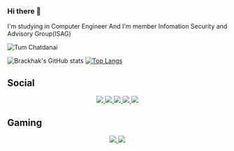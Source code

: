 ### Hi there 👋

I'm studying in Computer Engineer
And I'm member Infomation Security and Advisory Group(ISAG) 


![Tum Chatdanai](https://cdn.discordapp.com/attachments/876773640367136799/895594299750748170/banner-welcome.gif)



![Brackhak's GitHub stats](https://github-readme-stats.vercel.app/api?username=brackhak&show_icons=true&theme=dracula)
[![Top Langs](https://github-readme-stats.vercel.app/api/top-langs/?username=brackhak&layout=compact)](https://github.com/anuraghazra/github-readme-stats)

## Social
<p align="center">
<a href="https://web.facebook.com/Chatdabai/">
   <img src=https://img.shields.io/badge/Facebook-1877F2?style=for-the-badge&logo=facebook&logoColor=white>
</a>
<a href="https://www.instagram.com/tumchatda__/">
   <img src=https://img.shields.io/badge/Instagram-E4405F?style=for-the-badge&logo=instagram&logoColor=white>
</a>
<a href="https://twitter.com/Brackhak">
   <img src=https://img.shields.io/badge/Twitter-1DA1F2?style=for-the-badge&logo=twitter&logoColor=white>
</a>
<a href="https://www.youtube.com/user/tmgame007/videos">
   <img src=https://img.shields.io/badge/YouTube-FF0000?style=for-the-badge&logo=youtube&logoColor=white>
</a>
<a href="https://www.tiktok.com/@chattotum">
   <img src=https://img.shields.io/badge/TikTok-000000?style=for-the-badge&logo=tiktok&logoColor=white>
</a>
</p>


## Gaming
<p align="center">
<a href="https://steamcommunity.com/profiles/76561198106182272/">
   <img src=https://img.shields.io/badge/Steam-000000?style=for-the-badge&logo=steam&logoColor=white>
</a>
<a href="https://www.origin.com/tha/th-th/profile/achievements">
   <img src=https://img.shields.io/badge/Origin-148EFF?style=for-the-badge&logo=origin&logoColor=white>
</a>
</p>


<!--
**Brackhak/Brackhak** is a ✨ _special_ ✨ repository because its `README.md` (this file) appears on your GitHub profile.

Here are some ideas to get you started:

- 🔭 I’m currently working on ...
- 🌱 I’m currently learning ...
- 👯 I’m looking to collaborate on ...
- 🤔 I’m looking for help with ...
- 💬 Ask me about ...
- 📫 How to reach me: ...
- 😄 Pronouns: ...
- ⚡ Fun fact: ...
-->
